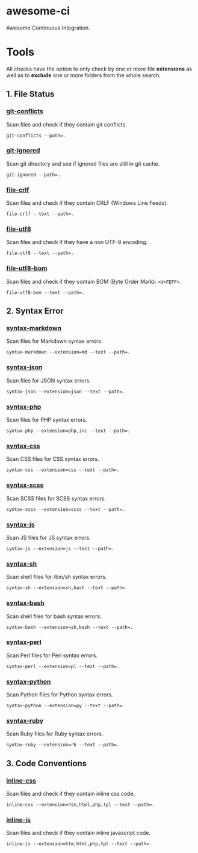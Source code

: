 # awesome-ci

Awesome Continuous Integration.




# Tools

All checks have the option to only check by one or more file **extensions** as well as to **exclude** one or more folders from the whole search.

## 1. File Status

### [git-conflicts](bin/git-conflicts)

Scan files and check if they contain git conflicts.

`git-conflicts --path=.`

### [git-ignored](bin/git-ignored)

Scan git directory and see if ignored files are still in git cache.

`git-ignored --path=.`


### [file-crlf](bin/file-crlf)

Scan files and check if they contain CRLF (Windows Line Feeds).

`file-crlf --text --path=.`


### [file-utf8](bin/file-utf8)

Scan files and check if they have a non UTF-8 encoding.

`file-utf8 --text --path=.`

### [file-utf8-bom](bin/file-utf8-bom)

Scan files and check if they contain BOM (Byte Order Mark): `<U+FEFF>`.

`file-utf8-bom --text --path=.`


## 2. Syntax Error

### [syntax-markdown](bin/syntax-markdown)

Scan files for Markdown syntax errors.

`syntax-markdown --extension=md --text --path=.`

### [syntax-json](bin/syntax-json)

Scan files for JSON syntax errors.

`syntax-json --extension=json --text --path=.`

### [syntax-php](bin/syntax-php)

Scan files for PHP syntax errors.

`syntax-php --extension=php,inc --text --path=.`

### [syntax-css](bin/syntax-css)

Scan CSS files for CSS syntax errors.

`syntax-css --extension=css --text --path=.`

### [syntax-scss](bin/syntax-scss)

Scan SCSS files for SCSS syntax errors.

`syntax-scss --extension=scss --text --path=.`

### [syntax-js](bin/syntax-js)

Scan JS files for JS syntax errors.

`syntax-js --extension=js --text --path=.`

### [syntax-sh](bin/syntax-sh)

Scan shell files for /bin/sh syntax errors.

`syntax-sh --extension=sh,bash --text --path=.`

### [syntax-bash](bin/syntax-bash)

Scan shell files for bash syntax errors.

`syntax-bash --extension=sh,bash --text --path=.`

### [syntax-perl](bin/syntax-perl)

Scan Perl files for Perl syntax errors.

`syntax-perl --extension=pl --text --path=.`

### [syntax-python](bin/syntax-python)

Scan Python files for Python syntax errors.

`syntax-python --extension=py --text --path=.`

### [syntax-ruby](bin/syntax-ruby)

Scan Ruby files for Ruby syntax errors.

`syntax-ruby --extension=rb --text --path=.`


## 3. Code Conventions

### [inline-css](bin/inline-css)

Scan files and check if they contain inline css code.

`inline-css --extension=htm,html,php,tpl --text --path=.`


### [inline-js](bin/inline-js)

Scan files and check if they contain inline javascript code.

`inline-js --extension=htm,html,php,tpl --text --path=.`


